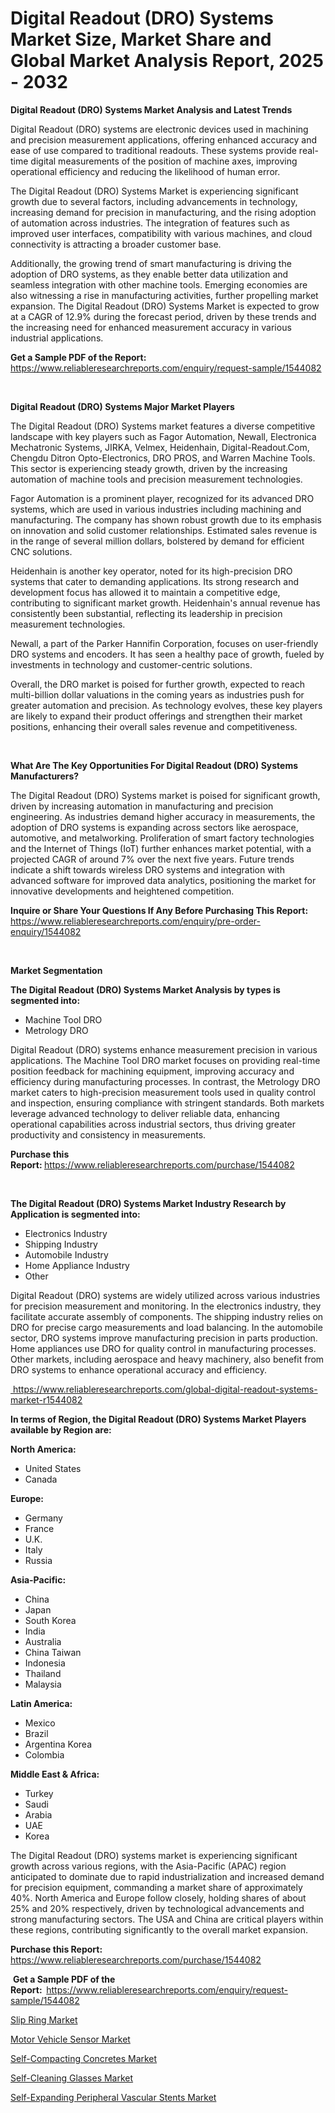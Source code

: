 <p><h1>Digital Readout (DRO) Systems Market Size, Market Share and Global Market Analysis Report, 2025 - 2032</h1></p><p><strong>Digital Readout (DRO) Systems Market Analysis and Latest Trends</strong></p>
<p><p>Digital Readout (DRO) systems are electronic devices used in machining and precision measurement applications, offering enhanced accuracy and ease of use compared to traditional readouts. These systems provide real-time digital measurements of the position of machine axes, improving operational efficiency and reducing the likelihood of human error.</p><p>The Digital Readout (DRO) Systems Market is experiencing significant growth due to several factors, including advancements in technology, increasing demand for precision in manufacturing, and the rising adoption of automation across industries. The integration of features such as improved user interfaces, compatibility with various machines, and cloud connectivity is attracting a broader customer base. </p><p>Additionally, the growing trend of smart manufacturing is driving the adoption of DRO systems, as they enable better data utilization and seamless integration with other machine tools. Emerging economies are also witnessing a rise in manufacturing activities, further propelling market expansion. The Digital Readout (DRO) Systems Market is expected to grow at a CAGR of 12.9% during the forecast period, driven by these trends and the increasing need for enhanced measurement accuracy in various industrial applications.</p></p>
<p><strong>Get a Sample PDF of the Report:&nbsp;</strong> <a href="https://www.reliableresearchreports.com/enquiry/request-sample/1544082?utm_campaign=83&utm_medium=2&utm_source=Github&utm_content=ia&utm_term=23032025&utm_id=digital-readout-dro-systems">https://www.reliableresearchreports.com/enquiry/request-sample/1544082</a></p>
<p>&nbsp;</p>
<p><strong>Digital Readout (DRO) Systems Major Market Players</strong></p>
<p><p>The Digital Readout (DRO) Systems market features a diverse competitive landscape with key players such as Fagor Automation, Newall, Electronica Mechatronic Systems, JIRKA, Velmex, Heidenhain, Digital-Readout.Com, Chengdu Ditron Opto-Electronics, DRO PROS, and Warren Machine Tools. This sector is experiencing steady growth, driven by the increasing automation of machine tools and precision measurement technologies.</p><p>Fagor Automation is a prominent player, recognized for its advanced DRO systems, which are used in various industries including machining and manufacturing. The company has shown robust growth due to its emphasis on innovation and solid customer relationships. Estimated sales revenue is in the range of several million dollars, bolstered by demand for efficient CNC solutions.</p><p>Heidenhain is another key operator, noted for its high-precision DRO systems that cater to demanding applications. Its strong research and development focus has allowed it to maintain a competitive edge, contributing to significant market growth. Heidenhain's annual revenue has consistently been substantial, reflecting its leadership in precision measurement technologies.</p><p>Newall, a part of the Parker Hannifin Corporation, focuses on user-friendly DRO systems and encoders. It has seen a healthy pace of growth, fueled by investments in technology and customer-centric solutions. </p><p>Overall, the DRO market is poised for further growth, expected to reach multi-billion dollar valuations in the coming years as industries push for greater automation and precision. As technology evolves, these key players are likely to expand their product offerings and strengthen their market positions, enhancing their overall sales revenue and competitiveness.</p></p>
<p>&nbsp;</p>
<p><strong>What Are The Key Opportunities For Digital Readout (DRO) Systems Manufacturers?</strong></p>
<p><p>The Digital Readout (DRO) Systems market is poised for significant growth, driven by increasing automation in manufacturing and precision engineering. As industries demand higher accuracy in measurements, the adoption of DRO systems is expanding across sectors like aerospace, automotive, and metalworking. Proliferation of smart factory technologies and the Internet of Things (IoT) further enhances market potential, with a projected CAGR of around 7% over the next five years. Future trends indicate a shift towards wireless DRO systems and integration with advanced software for improved data analytics, positioning the market for innovative developments and heightened competition.</p></p>
<p><strong>Inquire or Share Your Questions If Any Before Purchasing This Report:</strong> <a href="https://www.reliableresearchreports.com/enquiry/pre-order-enquiry/1544082?utm_campaign=83&utm_medium=2&utm_source=Github&utm_content=ia&utm_term=23032025&utm_id=digital-readout-dro-systems">https://www.reliableresearchreports.com/enquiry/pre-order-enquiry/1544082</a></p>
<p>&nbsp;</p>
<p><strong>Market Segmentation</strong></p>
<p><strong>The Digital Readout (DRO) Systems Market Analysis by types is segmented into:</strong></p>
<p><ul><li>Machine Tool DRO</li><li>Metrology DRO</li></ul></p>
<p><p>Digital Readout (DRO) systems enhance measurement precision in various applications. The Machine Tool DRO market focuses on providing real-time position feedback for machining equipment, improving accuracy and efficiency during manufacturing processes. In contrast, the Metrology DRO market caters to high-precision measurement tools used in quality control and inspection, ensuring compliance with stringent standards. Both markets leverage advanced technology to deliver reliable data, enhancing operational capabilities across industrial sectors, thus driving greater productivity and consistency in measurements.</p></p>
<p><strong>Purchase this Report:&nbsp;</strong><a href="https://www.reliableresearchreports.com/purchase/1544082?utm_campaign=83&utm_medium=2&utm_source=Github&utm_content=ia&utm_term=23032025&utm_id=digital-readout-dro-systems">https://www.reliableresearchreports.com/purchase/1544082</a></p>
<p>&nbsp;</p>
<p><strong>The Digital Readout (DRO) Systems Market Industry Research by Application is segmented into:</strong></p>
<p><ul><li>Electronics Industry</li><li>Shipping Industry</li><li>Automobile Industry</li><li>Home Appliance Industry</li><li>Other</li></ul></p>
<p><p>Digital Readout (DRO) systems are widely utilized across various industries for precision measurement and monitoring. In the electronics industry, they facilitate accurate assembly of components. The shipping industry relies on DRO for precise cargo measurements and load balancing. In the automobile sector, DRO systems improve manufacturing precision in parts production. Home appliances use DRO for quality control in manufacturing processes. Other markets, including aerospace and heavy machinery, also benefit from DRO systems to enhance operational accuracy and efficiency.</p></p>
<p><a href="https://www.reliableresearchreports.com/global-digital-readout-systems-market-r1544082?utm_campaign=83&utm_medium=2&utm_source=Github&utm_content=ia&utm_term=23032025&utm_id=digital-readout-dro-systems">&nbsp;https://www.reliableresearchreports.com/global-digital-readout-systems-market-r1544082</a></p>
<p><strong>In terms of Region, the Digital Readout (DRO) Systems Market Players available by Region are:</strong></p>
<p>
    <p> <strong> North America: </strong>
        <ul>
            <li>United States</li>
            <li>Canada</li>
        </ul>
        </p> 
    <p> <strong> Europe: </strong>
        <ul>
            <li>Germany</li>
            <li>France</li>
            <li>U.K.</li>
            <li>Italy</li>
            <li>Russia</li>
        </ul>
        </p> 
    <p> <strong> Asia-Pacific: </strong>
        <ul>
            <li>China</li>
            <li>Japan</li>
            <li>South Korea</li>
            <li>India</li>
            <li>Australia</li>
            <li>China Taiwan</li>
            <li>Indonesia</li>
            <li>Thailand</li>
            <li>Malaysia</li>
        </ul>
        </p> 
    <p> <strong> Latin America: </strong>
        <ul>
            <li>Mexico</li>
            <li>Brazil</li>
            <li>Argentina Korea</li>
            <li>Colombia</li>
        </ul>
        </p> 
    <p> <strong> Middle East & Africa: </strong>
        <ul>
            <li>Turkey</li>
            <li>Saudi</li>
            <li>Arabia</li>
            <li>UAE</li>
            <li>Korea</li>
        </ul>
    </p>
    </p>
<p><p>The Digital Readout (DRO) systems market is experiencing significant growth across various regions, with the Asia-Pacific (APAC) region anticipated to dominate due to rapid industrialization and increased demand for precision equipment, commanding a market share of approximately 40%. North America and Europe follow closely, holding shares of about 25% and 20% respectively, driven by technological advancements and strong manufacturing sectors. The USA and China are critical players within these regions, contributing significantly to the overall market expansion.</p></p>
<p><strong>Purchase this Report: </strong><a href="https://www.reliableresearchreports.com/purchase/1544082?utm_campaign=83&utm_medium=2&utm_source=Github&utm_content=ia&utm_term=23032025&utm_id=digital-readout-dro-systems">https://www.reliableresearchreports.com/purchase/1544082</a></p>
<p>&nbsp;<strong>Get a Sample PDF of the Report:&nbsp;&nbsp;</strong><a href="https://www.reliableresearchreports.com/enquiry/request-sample/1544082?utm_campaign=83&utm_medium=2&utm_source=Github&utm_content=ia&utm_term=23032025&utm_id=digital-readout-dro-systems">https://www.reliableresearchreports.com/enquiry/request-sample/1544082</a></p>
<p><strong></strong></p>
<p><p><a href="https://github.com/janotjuljo/Market-Research-Report-List-1/blob/main/slip-ring-market.md?utm_campaign=83&utm_medium=2&utm_source=Github&utm_content=ia&utm_term=23032025&utm_id=digital-readout-dro-systems">Slip Ring Market</a></p><p><a href="https://github.com/taveyasenay/Market-Research-Report-List-1/blob/main/motor-vehicle-sensor-market.md?utm_campaign=83&utm_medium=2&utm_source=Github&utm_content=ia&utm_term=23032025&utm_id=digital-readout-dro-systems">Motor Vehicle Sensor Market</a></p><p><a href="https://github.com/keohannchavo/Market-Research-Report-List-1/blob/main/self-compacting-concretes-market.md?utm_campaign=83&utm_medium=2&utm_source=Github&utm_content=ia&utm_term=23032025&utm_id=digital-readout-dro-systems">Self-Compacting Concretes Market</a></p><p><a href="https://github.com/dukerghostki/Market-Research-Report-List-1/blob/main/self-cleaning-glasses-market.md?utm_campaign=83&utm_medium=2&utm_source=Github&utm_content=ia&utm_term=23032025&utm_id=digital-readout-dro-systems">Self-Cleaning Glasses Market</a></p><p><a href="https://github.com/ssaradulai/Market-Research-Report-List-1/blob/main/self-expanding-peripheral-vascular-stents-market.md?utm_campaign=83&utm_medium=2&utm_source=Github&utm_content=ia&utm_term=23032025&utm_id=digital-readout-dro-systems">Self-Expanding Peripheral Vascular Stents Market</a></p></p>